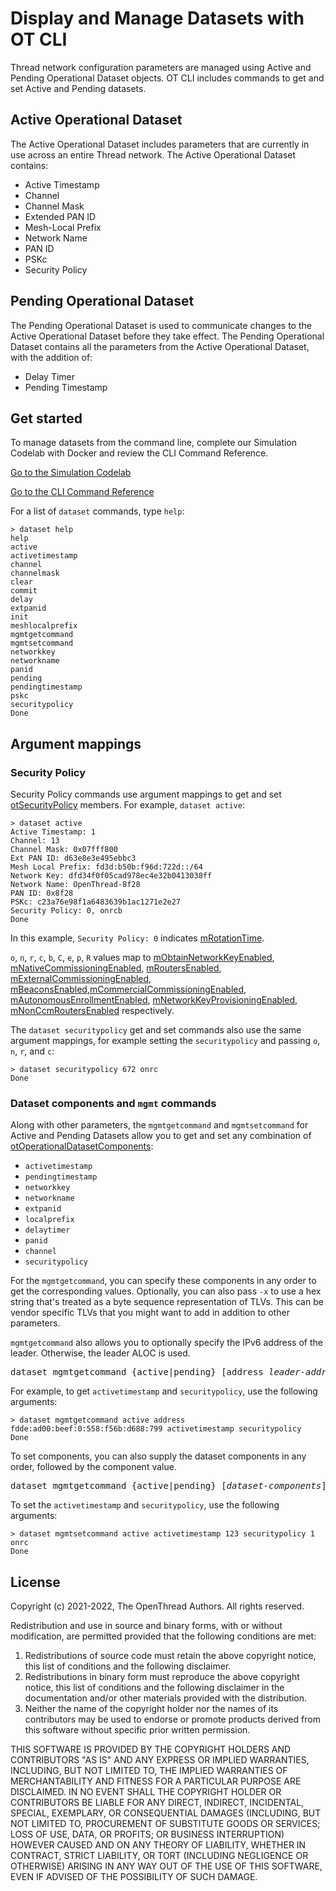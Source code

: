 # Display and Manage Datasets with OT CLI

Thread network configuration parameters are managed using Active and Pending
Operational Dataset objects. OT CLI includes commands to get and set Active
and Pending datasets.

## Active Operational Dataset

The Active Operational Dataset includes parameters that are currently in use
across an entire Thread network. The Active Operational Dataset contains:

*   Active Timestamp
*   Channel
*   Channel Mask
*   Extended PAN ID
*   Mesh-Local Prefix
*   Network Name
*   PAN ID
*   PSKc
*   Security Policy

## Pending Operational Dataset

The Pending Operational Dataset is used to communicate changes to the Active
Operational Dataset before they take effect. The Pending Operational Dataset
contains all the parameters from the Active Operational Dataset, with the
addition of:

- Delay Timer
- Pending Timestamp

## Get started

To manage datasets from the command line, complete our Simulation Codelab with
Docker and review the CLI Command Reference.

<a class="button button-primary" style="width:285px"
   href="/codelabs/openthread-simulation">Go to the Simulation Codelab</a>

<a class="button button-primary" style="width:285px"
   href="/reference/cli/commands">Go to the CLI Command Reference</a>

For a list of `dataset` commands, type `help`:

```
> dataset help
help
active
activetimestamp
channel
channelmask
clear
commit
delay
extpanid
init
meshlocalprefix
mgmtgetcommand
mgmtsetcommand
networkkey
networkname
panid
pending
pendingtimestamp
pskc
securitypolicy
Done
```

## Argument mappings

### Security Policy

Security Policy commands use argument mappings to get and set
[otSecurityPolicy](https://openthread.io/reference/struct/ot-security-policy)
members. For example, `dataset active`:

```
> dataset active
Active Timestamp: 1
Channel: 13
Channel Mask: 0x07fff800
Ext PAN ID: d63e8e3e495ebbc3
Mesh Local Prefix: fd3d:b50b:f96d:722d::/64
Network Key: dfd34f0f05cad978ec4e32b0413038ff
Network Name: OpenThread-8f28
PAN ID: 0x8f28
PSKc: c23a76e98f1a6483639b1ac1271e2e27
Security Policy: 0, onrcb
Done
```

In this example, `Security Policy: 0` indicates [mRotationTime](https://openthread.io/reference/struct/ot-security-policy?hl=hr#mrotationtime).

`o`, `n`, `r`, `c`, `b`, `C`, `e`, `p`, `R` values map to
[mObtainNetworkKeyEnabled](https://openthread.io/reference/struct/ot-security-policy#mobtainnetworkkeyenabled),
[mNativeCommissioningEnabled](https://openthread.io/reference/struct/ot-security-policy#mnativecommissioningenabled),
[mRoutersEnabled](https://openthread.io/reference/struct/ot-security-policy#mroutersenabled),
[mExternalCommissioningEnabled](https://openthread.io/reference/struct/ot-security-policy#mexternalcommissioningenabled),
[mBeaconsEnabled](https://openthread.io/reference/struct/ot-security-policy#mbeaconsenabled),[mCommercialCommissioningEnabled](https://openthread.io/reference/struct/ot-security-policy#mcommercialcommissioningenabled),
[mAutonomousEnrollmentEnabled](https://openthread.io/reference/struct/ot-security-policy#mautonomousenrollmentenabled),
[mNetworkKeyProvisioningEnabled](https://openthread.io/reference/struct/ot-security-policy#mnetworkkeyprovisioningenabled),
[mNonCcmRoutersEnabled](https://openthread.io/reference/struct/ot-security-policy#mnonccmroutersenabled)
respectively.

The `dataset securitypolicy` get and set commands also use the same argument
mappings, for example setting the `securitypolicy` and passing `o`, `n`, `r`,
and `c`:

```
> dataset securitypolicy 672 onrc
Done
```

### Dataset components and `mgmt` commands

Along with other parameters, the `mgmtgetcommand` and `mgmtsetcommand`
for Active and Pending Datasets allow you to get and set any combination
of [otOperationalDatasetComponents](https://openthread.io/reference/struct/ot-operational-dataset-components):

*   `activetimestamp`
*   `pendingtimestamp`
*   `networkkey`
*   `networkname`
*   `extpanid`
*   `localprefix`
*   `delaytimer`
*   `panid`
*   `channel`
*   `securitypolicy`

For the `mgmtgetcommand`, you can specify these components in any order to get
the corresponding values. Optionally, you can also pass `-x` to use a hex
string that's treated as a byte sequence representation of TLVs. This can be vendor
specific TLVs that you might want to add in addition to other parameters.

`mgmtgetcommand` also allows you to optionally specify the IPv6 address of
the leader. Otherwise, the leader ALOC is used.

<pre>dataset mgmtgetcommand {active|pending} [address <var>leader-address</var>] [<var>dataset-components</var>] [-x <var>tlv-list</var>]</pre>

For example, to get `activetimestamp` and `securitypolicy`, use the following
arguments:

```
> dataset mgmtgetcommand active address fdde:ad00:beef:0:558:f56b:d688:799 activetimestamp securitypolicy
Done
```

To set components, you can also supply the dataset components in any order,
followed by the component value.

<pre>dataset mgmtgetcommand {active|pending} [<var>dataset-components</var>] [-x <var>tlv-list</var>]</pre>

To set the `activetimestamp` and `securitypolicy`, use the following
arguments:

```
> dataset mgmtsetcommand active activetimestamp 123 securitypolicy 1 onrc
Done
```

## License

Copyright (c) 2021-2022, The OpenThread Authors.
All rights reserved.

Redistribution and use in source and binary forms, with or without
modification, are permitted provided that the following conditions are met:
1. Redistributions of source code must retain the above copyright
   notice, this list of conditions and the following disclaimer.
2. Redistributions in binary form must reproduce the above copyright
   notice, this list of conditions and the following disclaimer in the
   documentation and/or other materials provided with the distribution.
3. Neither the name of the copyright holder nor the
   names of its contributors may be used to endorse or promote products
   derived from this software without specific prior written permission.

THIS SOFTWARE IS PROVIDED BY THE COPYRIGHT HOLDERS AND CONTRIBUTORS "AS IS"
AND ANY EXPRESS OR IMPLIED WARRANTIES, INCLUDING, BUT NOT LIMITED TO, THE
IMPLIED WARRANTIES OF MERCHANTABILITY AND FITNESS FOR A PARTICULAR PURPOSE
ARE DISCLAIMED. IN NO EVENT SHALL THE COPYRIGHT HOLDER OR CONTRIBUTORS BE
LIABLE FOR ANY DIRECT, INDIRECT, INCIDENTAL, SPECIAL, EXEMPLARY, OR
CONSEQUENTIAL DAMAGES (INCLUDING, BUT NOT LIMITED TO, PROCUREMENT OF
SUBSTITUTE GOODS OR SERVICES; LOSS OF USE, DATA, OR PROFITS; OR BUSINESS
INTERRUPTION) HOWEVER CAUSED AND ON ANY THEORY OF LIABILITY, WHETHER IN
CONTRACT, STRICT LIABILITY, OR TORT (INCLUDING NEGLIGENCE OR OTHERWISE)
ARISING IN ANY WAY OUT OF THE USE OF THIS SOFTWARE, EVEN IF ADVISED OF THE
POSSIBILITY OF SUCH DAMAGE.
